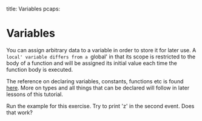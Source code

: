 title: Variables
pcaps:

Variables
===========

You can assign arbitrary data to a variable in order to store it for later use.
A `local' variable differs from a `global' in that its 
scope is restricted to the body of a function 
and will be assigned its initial 
value each time the function body is executed. 

The reference on declaring variables, constants, functions etc is found 
[here](https://www.zeek.org/sphinx/script-reference/statements.html).
More on types and all things that can be declared will follow in later lessons of this
tutorial.

Run the example for this exercise. Try to print 'z' in the second event. Does that work?

